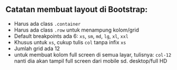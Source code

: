 ## Catatan membuat layout di Bootstrap:

- Harus ada class `.container`
- Harus ada class `.row` untuk menampung kolom/grid
- Default breakpoints ada 6: `xs`, `sm`, `md`, `lg`, `xl`, `xxl`
- Khusus untuk `xs`, cukup tulis `col` tanpa infix `xs`
- Jumlah grid ada 12
- untuk membuat kolom full screen di semua layar, tulisnya: `col-12`<br>
nanti dia akan tampil full screen dari mobile sd. desktop/full HD